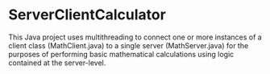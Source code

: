# ServerClientCalculator
This Java project uses multithreading to connect one or more instances of a client class (MathClient.java) to a single server (MathServer.java) for the purposes of performing basic mathematical calculations using logic contained at the server-level. 
